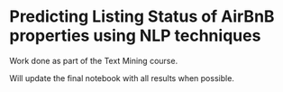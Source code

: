 # Predicting Listing Status of AirBnB properties using NLP techniques

Work done as part of the Text Mining course.


Will update the final notebook with all results when possible.

